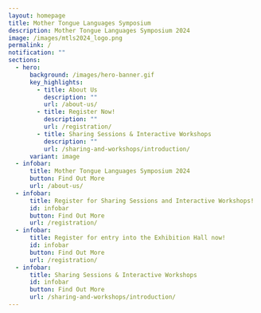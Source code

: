 ```yaml
---
layout: homepage
title: Mother Tongue Languages Symposium
description: Mother Tongue Languages Symposium 2024
image: /images/mtls2024_logo.png
permalink: /
notification: ""
sections:
  - hero:
      background: /images/hero-banner.gif
      key_highlights:
        - title: About Us
          description: ""
          url: /about-us/
        - title: Register Now!
          description: ""
          url: /registration/
        - title: Sharing Sessions & Interactive Workshops
          description: ""
          url: /sharing-and-workshops/introduction/
      variant: image
  - infobar:
      title: Mother Tongue Languages Symposium 2024
      button: Find Out More
      url: /about-us/
  - infobar:
      title: Register for Sharing Sessions and Interactive Workshops!
      id: infobar
      button: Find Out More
      url: /registration/
  - infobar:
      title: Register for entry into the Exhibition Hall now!
      id: infobar
      button: Find Out More
      url: /registration/
  - infobar:
      title: Sharing Sessions & Interactive Workshops
      id: infobar
      button: Find Out More
      url: /sharing-and-workshops/introduction/
---
```


